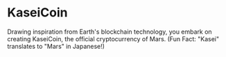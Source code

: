 # KaseiCoin
Drawing inspiration from Earth's blockchain technology, you embark on creating KaseiCoin, the official cryptocurrency of Mars. (Fun Fact: "Kasei" translates to "Mars" in Japanese!)

